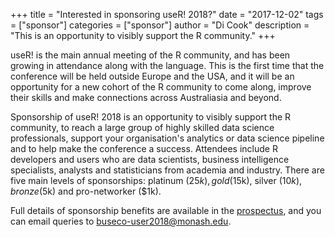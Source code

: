 +++
title = "Interested in sponsoring useR! 2018?"
date = "2017-12-02"
tags = ["sponsor"]
categories = ["sponsor"]
author = "Di Cook"
description = "This is an opportunity to visibly support the R community."
+++

useR! is the main annual meeting of the R community, and has been growing in attendance along with the language. This is the first time that the conference will be held outside Europe and the USA, and it will be an opportunity for a new cohort of the R community to come along, improve their skills and make connections across Australiasia and beyond.

Sponsorship of useR! 2018 is an opportunity to visibly support the R community, to reach a large group of highly skilled data science professionals, support your organisation's analytics or data science pipeline and to help make the conference a success. Attendees include R developers and users who are data scientists, business intelligence specialists, analysts and statisticians from academia and industry. There are five main levels of sponsorships: platinum ($25k), gold ($15k), silver ($10k), bronze ($5k) and pro-networker ($1k).

Full details of sponsorship benefits are available in the [prospectus](https://user2018.r-project.org/img/useR2018sponsorship.pdf), and you can email queries to <buseco-user2018@monash.edu>.
